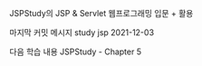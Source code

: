 JSPStudy의 JSP & Servlet 웹프로그래밍 입문 + 활용


마지막 커밋 메시지
study jsp 2021-12-03

다음 학습 내용
JSPStudy - Chapter 5
